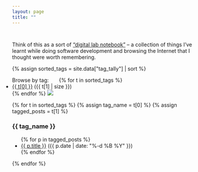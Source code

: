 ```yaml
---
layout: page
title: ""
---
```


<p style="margin-top: 3em;">
  Think of this as a sort of <a href="https://winterflower.github.io/2017/08/17/software-engineering-notebook/">“digital lab notebook”</a> – a collection of things I’ve learnt while doing software development and browsing the Internet that I thought were worth remembering.
</p>

{% assign sorted_tags = site.data["tag_tally"] | sort %}

<p style="display: inline;">Browse by tag:</p>
<ul class="dot_list" style="display: inline;">
  {% for t in sorted_tags %}
  <li>
    <a href="#{{ t[0] }}" class="novisited">{{ t[0] }}</a>&nbsp;({{ t[1] | size }})
  </li>
  {% endfor %}
</ul>

<img src="/notebook.png">

{% for t in sorted_tags %}
{% assign tag_name = t[0] %}
{% assign tagged_posts = t[1] %}

<h3 id="{{ tag_name }}">{{ tag_name }}</h3>

<ul>
{% for p in tagged_posts %}
  <li><a href="{{ p.url }}">{{ p.title }}</a> ({{ p.date | date: "%-d %B %Y" }})</li>
{% endfor %}
</ul>

{% endfor %}

